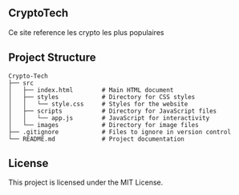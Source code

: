## CryptoTech

Ce site reference les crypto les plus populaires

## Project Structure

```
Crypto-Tech
├── src
│   ├── index.html        # Main HTML document
│   ├── styles            # Directory for CSS styles
│   │   └── style.css     # Styles for the website
│   ├── scripts           # Directory for JavaScript files
│   │   └── app.js        # JavaScript for interactivity
│   └── images            # Directory for image files
├── .gitignore            # Files to ignore in version control
└── README.md             # Project documentation
```

## License

This project is licensed under the MIT License.
